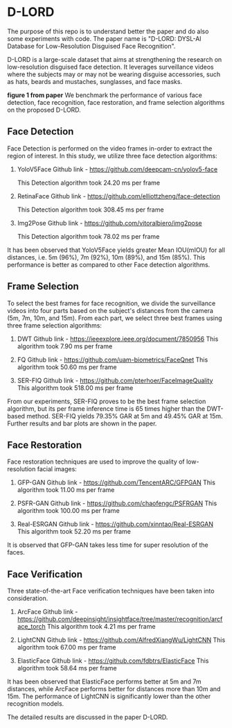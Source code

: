 # D-LORD
The purpose of this repo is to understand better the paper and do also some experiments with code.
The paper name is "D-LORD: DYSL-AI Database for Low-Resolution Disguised Face Recognition".

D-LORD is a large-scale dataset that aims at strengthening the research on low-resolution disguised face detection. It leverages surveillance videos where the subjects may or may not be wearing disguise accessories, such as hats, beards and mustaches, sunglasses, and face masks.
 
**figure 1 from paper**
We benchmark the performance of various face detection, face recognition, face restoration, and frame selection algorithms on the proposed D-LORD.

## Face Detection
Face Detection is performed on the video frames in-order to extract the region of interest. In this study, we utilize three face detection algorithms:
1. YoloV5Face
   Github link - https://github.com/deepcam-cn/yolov5-face
   
   This Detection algorithm took 24.20 ms per frame
   
2. RetinaFace
   Github link - https://github.com/elliottzheng/face-detection
   
   This Detection algorithm took 308.45 ms per frame
 
3. Img2Pose
   Github link - https://github.com/vitoralbiero/img2pose
   
   This Detection algorithm took 78.02 ms per frame
   
It has been observed that YoloV5Face yields greater Mean IOU(mIOU) for all distances, i.e. 5m (96%), 7m (92%), 10m (89%), and 15m (85%). This performance is better as compared to other Face detection algorithms.
   
## Frame Selection
To select the best frames for face recognition, we divide the surveillance videos into four parts based on the subject's distances from the camera (5m, 7m, 10m, and 15m). From each part, we select three best frames using three frame selection algorithms:
1. DWT
   Github link - https://ieeexplore.ieee.org/document/7850956
   This algorithm took 7.90 ms per frame

2. FQ
   Github link - https://github.com/uam-biometrics/FaceQnet
   This algorithm took 50.60 ms per frame

3. SER-FIQ
   Github link - https://github.com/pterhoer/FaceImageQuality
   This algorithm took 518.00 ms per frame
   
From our experiments, SER-FIQ proves to be the best frame selection algorithm, but its per frame inference time is 65 times higher than the DWT-based method. SER-FIQ yields 79.35% GAR at 5m and 49.45% GAR at 15m. Further results and bar plots are shown in the paper.


## Face Restoration
Face restoration techniques are used to improve the quality of low-resolution facial images:
1. GFP-GAN
   Github link - https://github.com/TencentARC/GFPGAN
   This algorithm took 11.00 ms per frame

2. PSFR-GAN
   Github link - https://github.com/chaofengc/PSFRGAN
   This algorithm took 100.00 ms per frame

3. Real-ESRGAN
   Github link - https://github.com/xinntao/Real-ESRGAN
   This algorithm took 52.20 ms per frame
   
It is observed that GFP-GAN takes less time for super resolution of the faces. 

## Face Verification
Three state-of-the-art Face verification techniques have been taken into consideration.  
1. ArcFace 
   Github link - https://github.com/deepinsight/insightface/tree/master/recognition/arcface_torch
   This algorithm took 4.21 ms per frame

2. LightCNN
   Github link - https://github.com/AlfredXiangWu/LightCNN
   This algorithm took 67.00 ms per frame

3. ElasticFace
   Github link - https://github.com/fdbtrs/ElasticFace
   This algorithm took 58.64 ms per frame
   
It has been observed that ElasticFace performs better at 5m and 7m distances, while ArcFace performs better for distances more than 10m and 15m. The performance of LightCNN is significantly lower than the other recognition models. 

The detailed results are discussed in the paper D-LORD.


